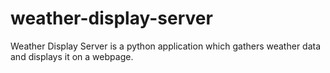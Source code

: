# weather-display-server
Weather Display Server is a python application which gathers weather data and displays it on a webpage.
